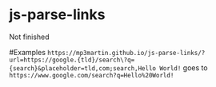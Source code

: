 # js-parse-links
Not finished

#Examples
`https://mp3martin.github.io/js-parse-links/?url=https://google.{tld}/search\?q={search}&placeholder=tld,com;search,Hello World!` goes to `https://www.google.com/search?q=Hello%20World!`
